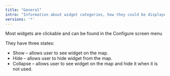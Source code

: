 ```yaml
---
title: "General"
intro: "Information about widget categories, how they could be displayed, configured and interacted with."
versions: '*'
---
```

<!--
- Describe Layout (4 corners)
- Configure screen (profile based setting)
- Transparent widgets
- Widget categories (table with links)-->
<!-- фото со всеми виджетами на симуляции маршрута-->
Most widgets are clickable and can be found in the Configure screen menu

They have three states:
* Show – allows user to see widget on the map.
* Hide – allows user to hide widget from the map.
* Collapse – allows user to see widget on the map and hide it when it is not used.

<!-- переместить в рулер виджет
There is an exception for [Radius-ruler](https://docs.osmand.net/en/main@latest/osmand/widgets/radius-ruler) widget.
For this widget user can additionally choose the option to Show/Hide compass ruler:
* Show compass ruler – allows the user to see compass ruler on the map (default state).  
* Hide compass ruler – allows the user to hide compass ruler from the map. -->
